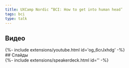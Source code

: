 ```yaml
---
title: UXCamp Nordic “BCI: How to get into human head’
tags: bci
type: talk
---
```

## Видео
<div>{%- include extensions/youtube.html id='og_6crJxhdg' -%}</div>
## Слайды
<div>{%- include extensions/speakerdeck.html id='' -%}</div>

